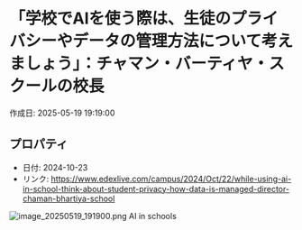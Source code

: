 # 「学校でAIを使う際は、生徒のプライバシーやデータの管理方法について考えましょう」：チャマン・バーティヤ・スクールの校長

作成日: 2025-05-19 19:19:00

## プロパティ

- 日付: 2024-10-23
- リンク: https://www.edexlive.com/campus/2024/Oct/22/while-using-ai-in-school-think-about-student-privacy-how-data-is-managed-director-chaman-bhartiya-school

![image_20250519_191900.png](../assets/image_20250519_191900.png)
AI in schools